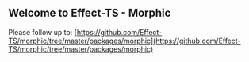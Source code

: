 ## Welcome to Effect-TS - Morphic

Please follow up to: [https://github.com/Effect-TS/morphic/tree/master/packages/morphic](https://github.com/Effect-TS/morphic/tree/master/packages/morphic)
